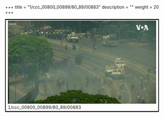 +++
title = "1/ccc_00800_00899/80_89/00883"
description = ""
weight = 20
+++

<table style="border:2px solid black;max-width:800px;max-height:800px;" 
><tr><td>
<img class="center-fit-jpg"
src="/jpg_/aaa_20190430_NxaOmWaI8sI_00882.jpg">
1/ccc_00800_00899/80_89/00883
</img></td></tr></table>
